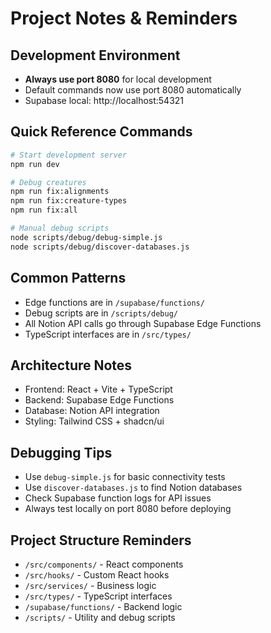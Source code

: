 # Project Notes & Reminders

## Development Environment
- **Always use port 8080** for local development
- Default commands now use port 8080 automatically
- Supabase local: http://localhost:54321

## Quick Reference Commands
```bash
# Start development server
npm run dev

# Debug creatures
npm run fix:alignments
npm run fix:creature-types
npm run fix:all

# Manual debug scripts
node scripts/debug/debug-simple.js
node scripts/debug/discover-databases.js
```

## Common Patterns
- Edge functions are in `/supabase/functions/`
- Debug scripts are in `/scripts/debug/`
- All Notion API calls go through Supabase Edge Functions
- TypeScript interfaces are in `/src/types/`

## Architecture Notes
- Frontend: React + Vite + TypeScript
- Backend: Supabase Edge Functions
- Database: Notion API integration
- Styling: Tailwind CSS + shadcn/ui

## Debugging Tips
- Use `debug-simple.js` for basic connectivity tests
- Use `discover-databases.js` to find Notion databases
- Check Supabase function logs for API issues
- Always test locally on port 8080 before deploying

## Project Structure Reminders
- `/src/components/` - React components
- `/src/hooks/` - Custom React hooks
- `/src/services/` - Business logic
- `/src/types/` - TypeScript interfaces
- `/supabase/functions/` - Backend logic
- `/scripts/` - Utility and debug scripts
